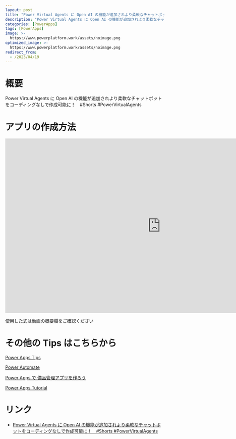 ```yaml
---
layout: post
title: "Power Virtual Agents に Open AI の機能が追加されより柔軟なチャットボットをコーディングなしで作成可能に！　#Shorts #PowerVirtualAgents"
description: "Power Virtual Agents に Open AI の機能が追加されより柔軟なチャットボットをコーディングなしで作成可能に！　#Shorts #PowerVirtualAgentsを動画で分かりやすく解説"
categories: [PowerApps]
tags: [PowerApps]
image: >-
  https://www.powerplatform.work/assets/noimage.png
optimized_image: >-
  https://www.powerplatform.work/assets/noimage.png
redirect_from:
  - /2023/04/19
---
```



#  概要

Power Virtual Agents に Open AI の機能が追加されより柔軟なチャットボットをコーディングなしで作成可能に！　#Shorts #PowerVirtualAgents


# アプリの作成方法

<iframe width="983" height="553" src="https://www.youtube.com/embed/VDzfwd_HDZY" title="YouTube video player" frameborder="0" allow="accelerometer; autoplay; clipboard-write; encrypted-media; gyroscope; picture-in-picture" allowfullscreen></iframe>


使用した式は動画の概要欄をご確認ください


# その他の Tips はこちらから

[Power Apps Tips](https://www.youtube.com/watch?v=VrAQf3JQ7yM&list=PLVhFi1fb3DqakSLVMn22DDcySXh9jtzi- )


[Power Automate](https://www.youtube.com/watch?v=-YnJYT0ASEM&list=PLVhFi1fb3Dqbzic6GieqnLFgD3aTj-eHA)


[Power Apps で 備品管理アプリを作ろう](https://www.youtube.com/playlist?list=PLVhFi1fb3DqZM3HKb8Hea6XEL96990Fyn)


[Power Apps Tutorial](https://www.youtube.com/playlist?list=PLVhFi1fb3DqalxpL974VvAJvV4iWoSbe_)


# リンク


- [Power Virtual Agents に Open AI の機能が追加されより柔軟なチャットボットをコーディングなしで作成可能に！　#Shorts #PowerVirtualAgents](https://www.youtube.com/watch?v=VDzfwd_HDZY)

